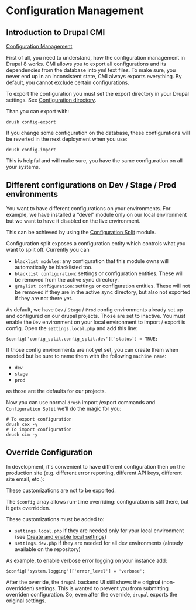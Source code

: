 # Configuration Management

## Introduction to Drupal CMI

[Configuration Management](https://www.drupal.org/docs/8/configuration-management)

First of all, you need to understand, how the configuration management in Drupal 8 works. CMI allows you to export all configurations and its dependencies from the database into yml text files. To make sure, you never end up in an inconsistent state, CMI always exports everything. By default, you cannot exclude certain configurations.

To export the configuration you must set the export directory in your Drupal settings. See [Configuration directory](drupal_basic_configuration.md#5-configuration-directory).

Than you can export with:

    drush config-export

If you change some configuration on the database, these configurations will be reverted in the next deployment when you use:

    drush config-import

This is helpful and will make sure, you have the same configuration on all your systems.

## Different configurations on Dev / Stage / Prod environments

You want to have different configurations on your environments. For example, we have installed a “devel” module only on our local environment but we want to have it disabled on the live environment.

This can be achieved by using the [Configuration Split](https://www.drupal.org/project/config_split) module.

Configuration split exposes a configuration entity which controls what you want to split off. Currently you can

* `blacklist modules`: any configuration that this module owns will automatically be blacklisted too.
* `blacklist configuration`: settings or configuration entities. These will be removed from the active sync directory.
* `graylist configuration`: settings or configuration entities. These will not be removed if they are in the active sync directory, but also not exported if they are not there yet.

As default, we have `Dev` / `Stage` / `Prod` config environments already set up and configured on our drupal projects. Those are set to inactive. You must enable the `Dev` environment on your local environment to import / export is config. Open the `settings.local.php` and add this line:

    $config['config_split.config_split.dev']['status'] = TRUE;

If those config environments are not yet set, you can create them when needed but be sure to name them with the following `machine name`:

* `dev`
* `stage`
* `prod`

as those are the defaults for our projects.

Now you can use normal `drush` import /export commands and `Configuration Split` we'll do the magic for you:

    # To export configuration
    drush cex -y
    # To import configuration
    drush cim -y

## Override Configuration

In development, it's convenient to have different configuration then on the production site (e.g. different error reporting, different API keys, different site email, etc.):

These customizations are not to be exported.

The `$config` array allows run-time overriding: configuration is still there, but it gets overridden.

These customizations must be added to:

* `settings.local.php` if they are needed only for your local environment (see [Create and enable local settings](drupal#3-create-and-enable-local-settings))
* `settings.dev.php` if they are needed for all dev environments (already available on the repository)

As example, to enable verbose error logging on your instance add:

    $config['system.logging']['error_level'] = 'verbose';

After the override, the `drupal` backend UI still shows the original (non-overridden) settings. This is wanted to prevent you from submitting overriden configuration. So, even after the override, `drupal` exports the original settings.